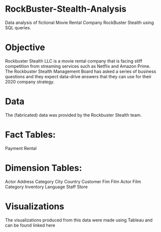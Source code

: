 # RockBuster-Stealth-Analysis
Data analysis of fictional Movie Rental Company RockBuster Stealth using SQL queries. 

# Objective
Rockbuster Stealth LLC is a movie rental company that is facing stiff competition from streaming services such as Netflix and Amazon Prime. The Rockbuster Stealth Management Board has asked a series of business questions and they expect data-drive answers that they can use for their 2020 company strategy.

# Data
The (fabricated) data was provided by the Rockbuster Stealth team.

# Fact Tables:
Payment
Rental

# Dimension Tables:
Actor
Address
Category
City
Country
Customer
Fim
Film Actor
Film Category
Inventory
Language
Staff
Store

# Visualizations
The visualizations produced from this data were made using Tableau and can be found linked here
